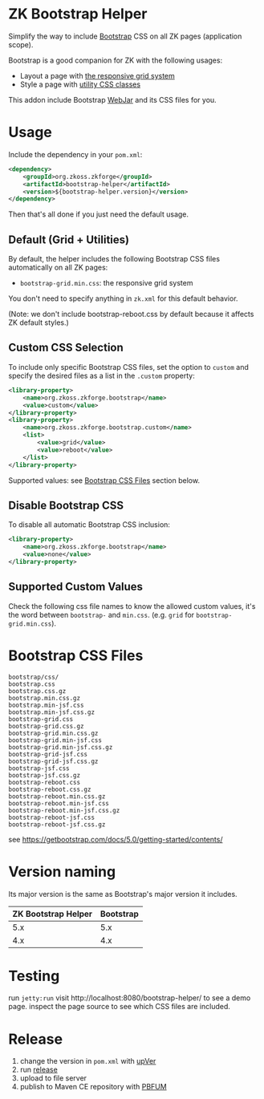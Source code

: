 # ZK Bootstrap Helper

Simplify the way to include [Bootstrap](https://getbootstrap.com/) CSS on all ZK pages (application scope).

Bootstrap is a good companion for ZK with the following usages:
* Layout a page with [the responsive grid system](https://getbootstrap.com/docs/4.6/getting-started/introduction/)
* Style a page with [utility CSS classes](https://getbootstrap.com/docs/4.6/utilities/borders/)

This addon include Bootstrap [WebJar](https://www.webjars.org/) and its CSS files for you.

# Usage
Include the dependency in your `pom.xml`:

```xml
<dependency>
    <groupId>org.zkoss.zkforge</groupId>
    <artifactId>bootstrap-helper</artifactId>
    <version>${bootstrap-helper.version}</version>
</dependency>
```
Then that's all done if you just need the default usage.

## Default (Grid + Utilities)

By default, the helper includes the following Bootstrap CSS files automatically on all ZK pages:
* `bootstrap-grid.min.css`: the responsive grid system

You don't need to specify anything in `zk.xml` for this default behavior.

(Note: we don't include bootstrap-reboot.css by default because it affects ZK default styles.)

## Custom CSS Selection

To include only specific Bootstrap CSS files, set the option to `custom` and specify the desired files as a list in the `.custom` property:

```xml
<library-property>
    <name>org.zkoss.zkforge.bootstrap</name>
    <value>custom</value>
</library-property>
<library-property>
    <name>org.zkoss.zkforge.bootstrap.custom</name>
    <list>
        <value>grid</value>
        <value>reboot</value>
    </list>
</library-property>
```

Supported values: see [Bootstrap CSS Files](#bootstrap-css-files) section below.

## Disable Bootstrap CSS

To disable all automatic Bootstrap CSS inclusion:

```xml
<library-property>
    <name>org.zkoss.zkforge.bootstrap</name>
    <value>none</value>
</library-property>
```

## Supported Custom Values
Check the following css file names to know the allowed custom values, it's the word between `bootstrap-` and `min.css`. (e.g. `grid` for `bootstrap-grid.min.css`).

# Bootstrap CSS Files

```text
bootstrap/css/
bootstrap.css
bootstrap.css.gz
bootstrap.min.css.gz
bootstrap.min-jsf.css
bootstrap.min-jsf.css.gz
bootstrap-grid.css
bootstrap-grid.css.gz
bootstrap-grid.min.css.gz
bootstrap-grid.min-jsf.css
bootstrap-grid.min-jsf.css.gz
bootstrap-grid-jsf.css
bootstrap-grid-jsf.css.gz
bootstrap-jsf.css
bootstrap-jsf.css.gz
bootstrap-reboot.css
bootstrap-reboot.css.gz
bootstrap-reboot.min.css.gz
bootstrap-reboot.min-jsf.css
bootstrap-reboot.min-jsf.css.gz
bootstrap-reboot-jsf.css
bootstrap-reboot-jsf.css.gz
```
see https://getbootstrap.com/docs/5.0/getting-started/contents/

# Version naming
Its major version is the same as Bootstrap's major version it includes.

| ZK Bootstrap Helper | Bootstrap |
|---------------------|-----------|
| 5.x                 | 5.x       |
| 4.x                 | 4.x       |

# Testing
run `jetty:run`
visit http://localhost:8080/bootstrap-helper/ to see a demo page.
inspect the page source to see which CSS files are included.

# Release
1. change the version in `pom.xml` with [upVer](release/upVer)
2. run [release](release/release) 
3. upload to file server
4. publish to Maven CE repository with [PBFUM](http://jenkins2/view/All/job/PBFUM/)